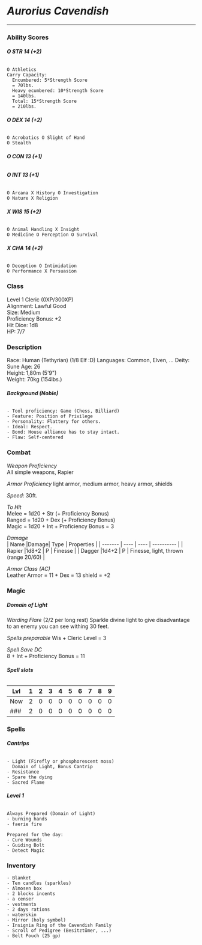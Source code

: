 ***Aurorius Cavendish***
========================
---
### **Ability Scores**

###### **O STR 14 (+2)**

    O Athletics    
    Carry Capacity:
      Encumbered: 5*Strength Score
      = 70lbs.
      Heavy ecumbered: 10*Strength Score
      = 140lbs.
      Total: 15*Strength Score
      = 210lbs.

###### **O DEX 14 (+2)**

    O Acrobatics O Slight of Hand
    O Stealth

###### **O CON 13 (+1)**  

###### **O INT 13 (+1)**

    O Arcana X History O Investigation
    O Nature X Religion

###### **X WIS 15 (+2)**

    O Animal Handling X Insight
    O Medicine O Perception O Survival

###### **X CHA 14 (+2)**

    O Deception O Intimidation
    O Performance X Persuasion

### **Class**
Level 1 Cleric (0XP/300XP)  
Alignment: Lawful Good  
Size: Medium  
Proficiency Bonus: +2  
Hit Dice: 1d8  
HP: 7/7  

### **Description**
Race: Human (Tethyrian)  (1/8 Elf :D)
Languages: Common, Elven, ...
Deity: Sune
Age: 26  
Height: 1,80m (5'9")  
Weight: 70kg (154lbs.)  


###### **Background (Noble)**
    - Tool proficiency: Game (Chess, Billiard)
    - Feature: Position of Privilege  
    - Personality: Flattery for others.
    - Ideal: Respect.
    - Bond: House alliance has to stay intact.
    - Flaw: Self-centered

### **Combat**

*Weapon Proficiency*  
All simple weapons, Rapier

*Armor Proficiency*
light armor, medium armor, heavy armor, shields


*Speed:* 30ft.

*To Hit*  
Melee = 1d20 + Str (+ Proficiency Bonus)  
Ranged = 1d20 + Dex (+ Proficiency Bonus)  
Magic = 1d20 + Int + Proficiency Bonus = 3

*Damage*  
|  Name   |Damage| Type | Properties |
| ------- | ---- | ---- | ---------- |
|  Rapier |1d8+2 | P    | Finesse    |
|  Dagger |1d4+2 | P    | Finesse, light, thrown (range 20/60) |



*Armor Class (AC)*  
Leather Armor = 11 + Dex = 13
shield = +2

### **Magic**
##### **Domain of Light**

*Warding Flare* (2/2 per long rest)
Sparkle divine light to give disadvantage to
an enemy you can see withing 30 feet.

*Spells preparable* 
Wis + Cleric Level = 3

*Spell Save DC*  
8 + Int + Proficiency Bonus = 11


###### **Spell slots**
|  Lvl  |1|2|3|4|5|6|7|8|9|
| ----- |-|-|-|-|-|-|-|-|-|
|  Now  |2|0|0|0|0|0|0|0|0|
|  ###  |2|0|0|0|0|0|0|0|0|

### **Spells**

###### **Cantrips**
    - Light (Firefly or phosphorescent moss)
      Domain of Light, Bonus Cantrip 
    - Resistance
    - Spare the dying
    - Sacred Flame
###### **Level 1**
    Always Prepared (Domain of Light)
    - burning hands 
    - faerie fire 
    
    Prepared for the day:
    - Cure Wounds
    - Guiding Bolt
    - Detect Magic

### **Inventory**

    - Blanket
    - Ten candles (sparkles)
    - Almosen box
    - 2 blocks incents
    - a censer
    - vestments
    - 2 days rations
    - waterskin 
    - Mirror (holy symbol) 
    - Insignia Ring of the Cavendish Family
    - Scroll of Pedigree (Besitztümer, ...) 
    - Belt Pouch (25 gp)
